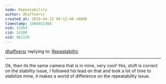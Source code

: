 ```yaml
---
node: Repeatability
author: dhaffnersr
created_at: 2016-04-12 09:12:48 +0000
timestamp: 1460452368
nid: 12959
cid: 14180
uid: 461120
---
```




[dhaffnersr](../profile/dhaffnersr) replying to: [Repeatability](../notes/viechdokter/04-11-2016/repeatability)

----
Ok, then its the same camera that is in mine, very cool! Yes, stoft is correct on the stability issue, I followed his lead on that and took a lot of time to stabilize mine, it makes a world of difference on the repeatability issue.